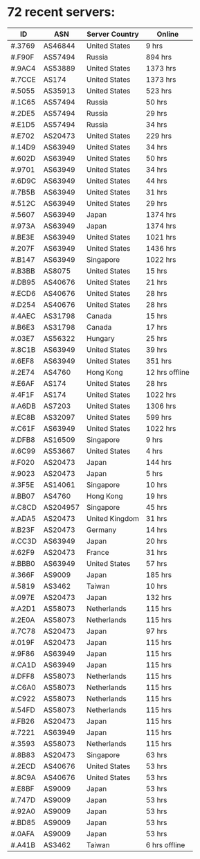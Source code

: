 # 72 recent servers:

| ID | ASN | Server Country | Online |
| ------ | ------ | ------ | ------ |
| #.3769 | AS46844 | United States | 9 hrs |
| #.F90F | AS57494 | Russia | 894 hrs |
| #.9AC4 | AS53889 | United States | 1373 hrs |
| #.7CCE | AS174 | United States | 1373 hrs |
| #.5055 | AS35913 | United States | 523 hrs |
| #.1C65 | AS57494 | Russia | 50 hrs |
| #.2DE5 | AS57494 | Russia | 29 hrs |
| #.E1D5 | AS57494 | Russia | 34 hrs |
| #.E702 | AS20473 | United States | 229 hrs |
| #.14D9 | AS63949 | United States | 34 hrs |
| #.602D | AS63949 | United States | 50 hrs |
| #.9701 | AS63949 | United States | 34 hrs |
| #.6D9C | AS63949 | United States | 44 hrs |
| #.7B5B | AS63949 | United States | 31 hrs |
| #.512C | AS63949 | United States | 29 hrs |
| #.5607 | AS63949 | Japan | 1374 hrs |
| #.973A | AS63949 | Japan | 1374 hrs |
| #.BE3E | AS63949 | United States | 1021 hrs |
| #.207F | AS63949 | United States | 1436 hrs |
| #.B147 | AS63949 | Singapore | 1022 hrs |
| #.B3BB | AS8075 | United States | 15 hrs |
| #.DB95 | AS40676 | United States | 21 hrs |
| #.ECD6 | AS40676 | United States | 28 hrs |
| #.D254 | AS40676 | United States | 28 hrs |
| #.4AEC | AS31798 | Canada | 15 hrs |
| #.B6E3 | AS31798 | Canada | 17 hrs |
| #.03E7 | AS56322 | Hungary | 25 hrs |
| #.8C1B | AS63949 | United States | 39 hrs |
| #.6EF8 | AS63949 | United States | 351 hrs |
| #.2E74 | AS4760 | Hong Kong | 12 hrs offline |
| #.E6AF | AS174 | United States | 28 hrs |
| #.4F1F | AS174 | United States | 1022 hrs |
| #.A6DB | AS7203 | United States | 1306 hrs |
| #.EC8B | AS32097 | United States | 599 hrs |
| #.C61F | AS63949 | United States | 1022 hrs |
| #.DFB8 | AS16509 | Singapore | 9 hrs |
| #.6C99 | AS53667 | United States | 4 hrs |
| #.F020 | AS20473 | Japan | 144 hrs |
| #.9023 | AS20473 | Japan | 5 hrs |
| #.3F5E | AS14061 | Singapore | 10 hrs |
| #.BB07 | AS4760 | Hong Kong | 19 hrs |
| #.C8CD | AS204957 | Singapore | 45 hrs |
| #.ADA5 | AS20473 | United Kingdom | 31 hrs |
| #.B23F | AS20473 | Germany | 14 hrs |
| #.CC3D | AS63949 | Japan | 20 hrs |
| #.62F9 | AS20473 | France | 31 hrs |
| #.BBB0 | AS63949 | United States | 57 hrs |
| #.366F | AS9009 | Japan | 185 hrs |
| #.5819 | AS3462 | Taiwan | 10 hrs |
| #.097E | AS20473 | Japan | 132 hrs |
| #.A2D1 | AS58073 | Netherlands | 115 hrs |
| #.2E0A | AS58073 | Netherlands | 115 hrs |
| #.7C78 | AS20473 | Japan | 97 hrs |
| #.019F | AS20473 | Japan | 115 hrs |
| #.9F86 | AS63949 | Japan | 115 hrs |
| #.CA1D | AS63949 | Japan | 115 hrs |
| #.DFF8 | AS58073 | Netherlands | 115 hrs |
| #.C6A0 | AS58073 | Netherlands | 115 hrs |
| #.C922 | AS58073 | Netherlands | 115 hrs |
| #.54FD | AS58073 | Netherlands | 115 hrs |
| #.FB26 | AS20473 | Japan | 115 hrs |
| #.7221 | AS63949 | Japan | 115 hrs |
| #.3593 | AS58073 | Netherlands | 115 hrs |
| #.8B83 | AS20473 | Singapore | 63 hrs |
| #.2ECD | AS40676 | United States | 53 hrs |
| #.8C9A | AS40676 | United States | 53 hrs |
| #.E8BF | AS9009 | Japan | 53 hrs |
| #.747D | AS9009 | Japan | 53 hrs |
| #.92A0 | AS9009 | Japan | 53 hrs |
| #.BD85 | AS9009 | Japan | 53 hrs |
| #.0AFA | AS9009 | Japan | 53 hrs |
| #.A41B | AS3462 | Taiwan | 6 hrs offline |

